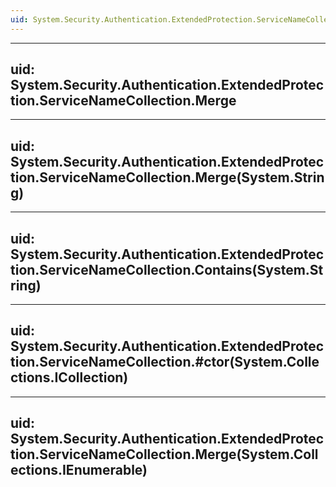 ```yaml
---
uid: System.Security.Authentication.ExtendedProtection.ServiceNameCollection
---
```


---
uid: System.Security.Authentication.ExtendedProtection.ServiceNameCollection.Merge
---

---
uid: System.Security.Authentication.ExtendedProtection.ServiceNameCollection.Merge(System.String)
---

---
uid: System.Security.Authentication.ExtendedProtection.ServiceNameCollection.Contains(System.String)
---

---
uid: System.Security.Authentication.ExtendedProtection.ServiceNameCollection.#ctor(System.Collections.ICollection)
---

---
uid: System.Security.Authentication.ExtendedProtection.ServiceNameCollection.Merge(System.Collections.IEnumerable)
---

